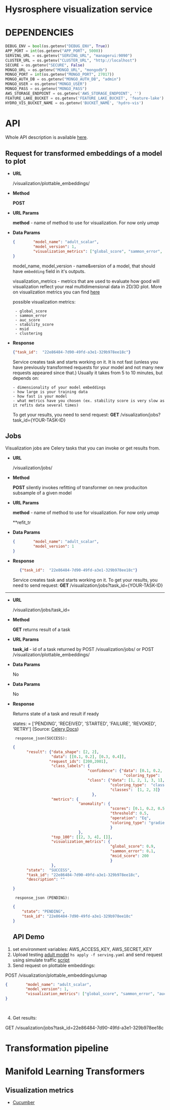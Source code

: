 # Hysrosphere visualization service

# DEPENDENCIES

```python
DEBUG_ENV = bool(os.getenv("DEBUG_ENV", True))
APP_PORT = int(os.getenv("APP_PORT", 5000))
SERVING_URL = os.getenv("SERVING_URL", "managerui:9090")
CLUSTER_URL = os.getenv("CLUSTER_URL", "http://localhost")
SECURE = os.getenv("SECURE", False)
MONGO_URL = os.getenv("MONGO_URL", "mongodb")
MONGO_PORT = int(os.getenv("MONGO_PORT", 27017))
MONGO_AUTH_DB = os.getenv("MONGO_AUTH_DB", "admin")
MONGO_USER = os.getenv("MONGO_USER")
MONGO_PASS = os.getenv("MONGO_PASS")
AWS_STORAGE_ENDPOINT = os.getenv('AWS_STORAGE_ENDPOINT', '')
FEATURE_LAKE_BUCKET = os.getenv('FEATURE_LAKE_BUCKET', 'feature-lake')
HYDRO_VIS_BUCKET_NAME = os.getenv('BUCKET_NAME', 'hydro-vis')
```


# API
Whole API description is available [here](openapi.yaml).

## Request for transformed embeddings of a model to plot

- **URL**

    /visualization/plottable_embeddings/<method>
    
- **Method**

    **POST** 
- **URL Params**
    
    **method**  - name of method to use for visualization. For now only *umap*
    
- **Data Params**

    ```json
    {        "model_name": "adult_scalar",
             "model_version": 1,
             "visualization_metrics": ["global_score", "sammon_error", "auc_score", "stability_score", "msid", "clustering"]
    }
 
    ```
   model_name, model_version - name&version of a model, that should have `embedding` field in it's outputs.
   
   visualization_metrics - metrics that are used to evaluate how good will visualization reflect your real multidimensional data in 2D/3D plot. More on visualization metrics you can find [here](#visualization-metrics) 
   
   possible visualization metrics:
   
       - global_score
       - sammon_error
       - auc_score
       - stability_score
       - msid
       - clustering
   

- **Response**

    ```json
    {"task_id":  "22e86484-7d90-49fd-a3e1-329b978ee18c"}
    ```

    Service creates task and starts working on it. It is not fast (unless you have previously transformed requests for your model and not many new requests appeared since that.)
    Usually it takes from 5 to 10 minutes, but depends on:
    
      - dimensionality of your model embeddings
      - how large is your training data
      - how fast is your model
      - what metrics have you chosen (ex. stability score is very slow as it refits data several times)
    
    To get your results, you need to send request:  **GET** /visualization/jobs?task_id={YOUR-TASK-ID}

## Jobs

Visualization jobs are Celery tasks that you can invoke or get results from. 

- **URL**

    /visualization/jobs/<method>
- **Method**

    **POST** silently invokes refitting of transformer on new produciton subsample of a given model

- **URL Params**

    **method**  - name of method to use for visualization. For now only *umap*

    **refit_tr
- **Data Params**

    ```json
    {        "model_name": "adult_scalar",
             "model_version": 1
    }
    ```
 -  **Response**
 
     ```json
        {"task_id":  "22e86484-7d90-49fd-a3e1-329b978ee18c"}
     ```
    
    Service creates task and starts working on it. To get your results, you need to send request:  **GET** /visualization/jobs?task_id={YOUR-TASK-ID}

---- 

- **URL**

    /visualization/jobs/task_id=

- **Method**
   
    **GET**  returns result of a task

- **URL Params**
    
    **task_id** - id of a task returned by POST /visualization/jobs/<method>  or POST /visualization/plottable_embeddings/<method>
   
- **Data Params**

    No
    
- **Data Params**

    No
    
- **Response**
    
    Returns state of a task and result if ready
    
    states: = ['PENDING', 'RECEIVED', 'STARTED', 'FAILURE', 'REVOKED',  'RETRY'] (Source: [Celery Docs](https://docs.celeryproject.org/en/latest/reference/celery.states.html#all-states))
    
       response_json(SUCCESS):
    ```json
    {
          "result": {"data_shape": [2, 2],
                     "data": [[0.1, 0.2], [0.3, 0.4]],
                    "request_ids": [200,2001],
                     "class_labels": {
                                     "confidence": {"data": [0.1, 0.2, 0.3],
                                                     "coloring_type":  "gradient"},
                                     "class": {"data": [1, 2, 1, 3, 1],
                                               "coloring_type":  "class",
                                               "classes":  [1, 2, 3]}
                                       },
                     "metrics": {
                                 "anomality": {
                                               "scores": [0.1, 0.2, 0.5, 0.2],
                                               "threshold": 0.5,
                                               "operation": "Eq",
                                               "coloring_type": "gradient"
                                               }
                                 },
                     "top_100": [[2, 3, 4], []],  
                     "visualization_metrics": {
                                               "global_score": 0.9,
                                               "sammon_error": 0.1,
                                               "msid_score": 200
                                               }
                     },
          "state":  "SUCCESS",
          "task_id": "22e86484-7d90-49fd-a3e1-329b978ee18c",
          "description": ""
    
    }
    ```
    
       response_json (PENDING):
    ```json
    {
        "state": "PENDING",
        "task_id": "22e86484-7d90-49fd-a3e1-329b978ee18c"
    }
    ```

 
  ## API Demo
1. set environment variables: AWS_ACCESS_KEY, AWS_SECRET_KEY
2. Upload testing [adult model](test/adult) `hs apply -f serving.yaml` and send request using simulate traffic [script](test/adult/demo/simulate_traffic.py)
3. Send request on plottable embeddings:

POST /visualization/plottable_embeddings/umap

```json
{        "model_name": "adult_scalar",
         "model_version": 1,
         "visualization_metrics": ["global_score", "sammon_error", "auc_score", "stability_score", "msid", "clustering"]
}
 
 
```

4. Get results:

 GET /visualization/jobs?task_id=22e86484-7d90-49fd-a3e1-329b978ee18c


# Transformation pipeline


# Manifold Learning Transformers

## Visualization metrics
- [Cucumber](#cucumber)